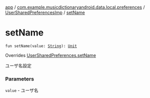 [app](../../index.md) / [com.example.musicdictionaryandroid.data.local.preferences](../index.md) / [UserSharedPreferencesImp](index.md) / [setName](./set-name.md)

# setName

`fun setName(value: `[`String`](https://kotlinlang.org/api/latest/jvm/stdlib/kotlin/-string/index.html)`): `[`Unit`](https://kotlinlang.org/api/latest/jvm/stdlib/kotlin/-unit/index.html)

Overrides [UserSharedPreferences.setName](../-user-shared-preferences/set-name.md)

ユーザ名設定

### Parameters

`value` - ユーザ名